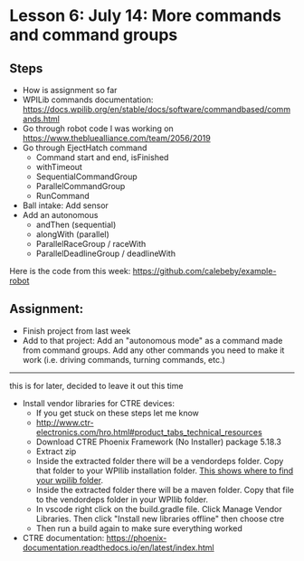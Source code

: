 # Lesson 6: July 14: More commands and command groups

## Steps
- How is assignment so far
- WPILib commands documentation: https://docs.wpilib.org/en/stable/docs/software/commandbased/commands.html
- Go through robot code I was working on https://www.thebluealliance.com/team/2056/2019
- Go through EjectHatch command
  - Command start and end, isFinished
  - withTimeout
  - SequentialCommandGroup
  - ParallelCommandGroup
  - RunCommand
- Ball intake: Add sensor
- Add an autonomous
  - andThen (sequential)
  - alongWith (parallel)
  - ParallelRaceGroup / raceWith
  - ParallelDeadlineGroup / deadlineWith

Here is the code from this week: https://github.com/calebeby/example-robot

## Assignment: 
- Finish project from last week
- Add to that project: Add an "autonomous mode" as a command made from command groups. Add any other commands you need to make it work (i.e. driving commands, turning commands, etc.)

--------------------------------------
this is for later, decided to leave it out this time

- Install vendor libraries for CTRE devices:
  - If you get stuck on these steps let me know
  - http://www.ctr-electronics.com/hro.html#product_tabs_technical_resources
  - Download CTRE Phoenix Framework (No Installer) package 5.18.3
  - Extract zip
  - Inside the extracted folder there will be a vendordeps folder. Copy that folder to your WPIlib installation folder. [This shows where to find your wpilib folder](https://docs.wpilib.org/en/latest/docs/software/wpilib-overview/3rd-party-libraries.html#the-mechanism-c-java).
  - Inside the extracted folder there will be a maven folder. Copy that file to the vendordeps folder in your WPIlib folder.
  - In vscode right click on the build.gradle file. Click Manage Vendor Libraries. Then click "Install new libraries offline" then choose ctre
  - Then run a build again to make sure everything worked
- CTRE documentation: https://phoenix-documentation.readthedocs.io/en/latest/index.html
